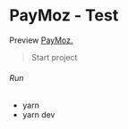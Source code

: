 # PayMoz - Test

Preview [PayMoz.](https://paymoz.netlify.app/)

> Start project

###### Run

- yarn
- yarn dev